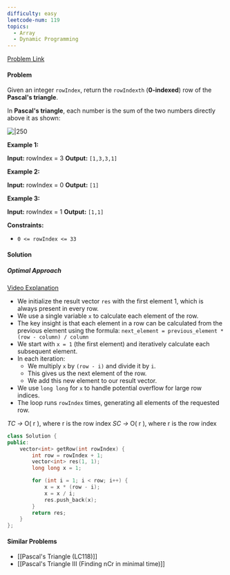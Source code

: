 ```yaml
---
difficulty: easy
leetcode-num: 119
topics:
  - Array
  - Dynamic Programming
---
```

[Problem Link](https://leetcode.com/problems/pascals-triangle-ii/)

#### Problem
Given an integer `rowIndex`, return the `rowIndexth` (**0-indexed**) row of the **Pascal's triangle**.

In **Pascal's triangle**, each number is the sum of the two numbers directly above it as shown:

![|250](https://upload.wikimedia.org/wikipedia/commons/0/0d/PascalTriangleAnimated2.gif)

**Example 1:**

**Input:** rowIndex = 3
**Output:** `[1,3,3,1]`

**Example 2:**

**Input:** rowIndex = 0
**Output:** `[1]`

**Example 3:**

**Input:** rowIndex = 1
**Output:** `[1,1]`

**Constraints:**

- `0 <= rowIndex <= 33`
#### Solution
##### Optimal Approach
[Video Explanation](https://youtu.be/bR7mQgwQ_o8?t=655)

- We initialize the result vector `res` with the first element 1, which is always present in every row.
- We use a single variable `x` to calculate each element of the row.
- The key insight is that each element in a row can be calculated from the previous element using the formula: `next_element = previous_element * (row - column) / column`
- We start with `x = 1` (the first element) and iteratively calculate each subsequent element.
- In each iteration:
    - We multiply `x` by `(row - i)` and divide it by `i`.
    - This gives us the next element of the row.
    - We add this new element to our result vector.
- We use `long long` for `x` to handle potential overflow for large row indices.
- The loop runs `rowIndex` times, generating all elements of the requested row.

*TC ->* O( r ), where r is the row index
*SC ->* O( r ), where r is the row index

```cpp title=Code
class Solution {
public:
    vector<int> getRow(int rowIndex) {
        int row = rowIndex + 1;
        vector<int> res(1, 1);
        long long x = 1;

        for (int i = 1; i < row; i++) {
            x = x * (row - i);
            x = x / i;
            res.push_back(x);
        }
        return res;
    }
};
```

#### Similar Problems
- [[Pascal's Triangle (LC118)]]
- [[Pascal's Triangle III (Finding nCr in minimal time)]]